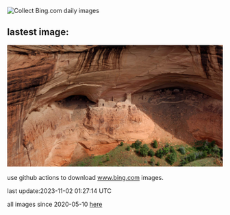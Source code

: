 ![Collect Bing.com daily images](https://github.com/counter2015/bing-daily-images/workflows/Collect%20Bing.com%20daily%20images/badge.svg)
## lastest image:
![](images/MummyCaveRuins.jpg)

use github actions to download www.bing.com images.

last update:2023-11-02 01:27:14 UTC

all images since 2020-05-10 [here](https://github.com/counter2015/bing-daily-images/tree/master/images) 

